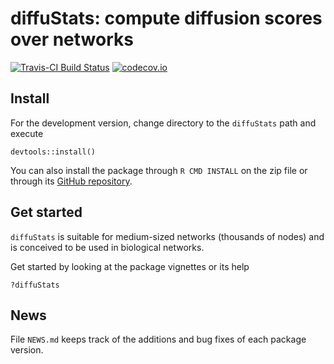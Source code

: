 # diffuStats: compute diffusion scores over networks

[![Travis-CI Build Status](https://travis-ci.org/b2slab/diffuStats.svg?branch=master)](https://travis-ci.org/b2slab/diffuStats)
[![codecov.io](https://codecov.io/github/b2slab/diffuStats/coverage.svg?branch=master)](https://codecov.io/github/b2slab/diffuStats?branch=master)

## Install

For the development version, change directory to the
`diffuStats` path and execute

```
devtools::install()
```

You can also install the package through `R CMD INSTALL` on the zip file or through its [GitHub repository](https://github.com/b2slab/diffuStats).

## Get started

`diffuStats` is suitable for medium-sized networks (thousands of nodes) and is conceived to be used in biological networks. 

Get started by looking at the package vignettes or its help

```
?diffuStats
```
## News

File `NEWS.md` keeps track of the additions and bug fixes of each 
package version.